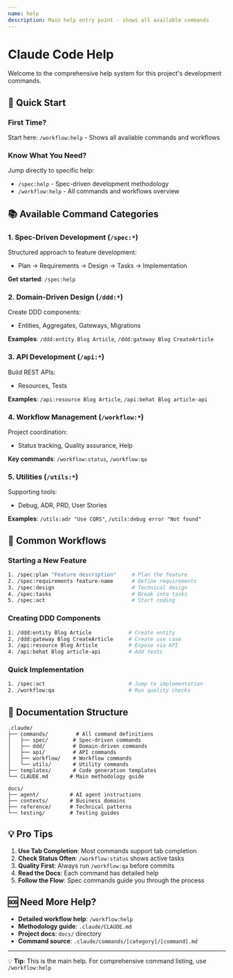 ```yaml
---
name: help
description: Main help entry point - shows all available commands
---
```


# Claude Code Help

Welcome to the comprehensive help system for this project's development commands.

## 🚀 Quick Start

### First Time?
Start here: `/workflow:help` - Shows all available commands and workflows

### Know What You Need?
Jump directly to specific help:
- `/spec:help` - Spec-driven development methodology
- `/workflow:help` - All commands and workflows overview

## 📚 Available Command Categories

### 1. **Spec-Driven Development** (`/spec:*`)
Structured approach to feature development:
- Plan → Requirements → Design → Tasks → Implementation

**Get started**: `/spec:help`

### 2. **Domain-Driven Design** (`/ddd:*`)
Create DDD components:
- Entities, Aggregates, Gateways, Migrations

**Examples**: `/ddd:entity Blog Article`, `/ddd:gateway Blog CreateArticle`

### 3. **API Development** (`/api:*`)
Build REST APIs:
- Resources, Tests

**Examples**: `/api:resource Blog Article`, `/api:behat Blog article-api`

### 4. **Workflow Management** (`/workflow:*`)
Project coordination:
- Status tracking, Quality assurance, Help

**Key commands**: `/workflow:status`, `/workflow:qa`

### 5. **Utilities** (`/utils:*`)
Supporting tools:
- Debug, ADR, PRD, User Stories

**Examples**: `/utils:adr "Use CQRS"`, `/utils:debug error "Not found"`

## 🎯 Common Workflows

### Starting a New Feature
```bash
1. /spec:plan "Feature description"     # Plan the feature
2. /spec:requirements feature-name      # Define requirements  
3. /spec:design                         # Technical design
4. /spec:tasks                          # Break into tasks
5. /spec:act                            # Start coding
```

### Creating DDD Components
```bash
1. /ddd:entity Blog Article            # Create entity
2. /ddd:gateway Blog CreateArticle     # Create use case
3. /api:resource Blog Article          # Expose via API
4. /api:behat Blog article-api         # Add tests
```

### Quick Implementation
```bash
1. /spec:act                           # Jump to implementation
2. /workflow:qa                        # Run quality checks
```

## 📖 Documentation Structure

```
.claude/
├── commands/         # All command definitions
│   ├── spec/        # Spec-driven commands
│   ├── ddd/         # Domain-driven commands
│   ├── api/         # API commands
│   ├── workflow/    # Workflow commands
│   └── utils/       # Utility commands
├── templates/       # Code generation templates
└── CLAUDE.md       # Main methodology guide

docs/
├── agent/          # AI agent instructions
├── contexts/       # Business domains
├── reference/      # Technical patterns
└── testing/        # Testing guides
```

## 💡 Pro Tips

1. **Use Tab Completion**: Most commands support tab completion
2. **Check Status Often**: `/workflow:status` shows active tasks
3. **Quality First**: Always run `/workflow:qa` before commits
4. **Read the Docs**: Each command has detailed help
5. **Follow the Flow**: Spec commands guide you through the process

## 🆘 Need More Help?

- **Detailed workflow help**: `/workflow:help`
- **Methodology guide**: `.claude/CLAUDE.md`
- **Project docs**: `docs/` directory
- **Command source**: `.claude/commands/[category]/[command].md`

---

💡 **Tip**: This is the main help. For comprehensive command listing, use `/workflow:help`